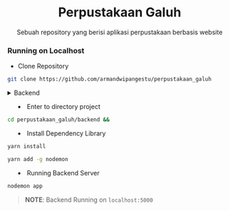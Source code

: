 <h1 align="center">Perpustakaan Galuh</h1>
<p align="center">Sebuah repository yang berisi aplikasi perpustakaan berbasis website</p>

### Running on Localhost

- Clone Repository

```bash
git clone https://github.com/armandwipangestu/perpustakaan_galuh
```

<details>
<summary>Backend</sumaary>

- Enter to directory project

```bash
cd perpustakaan_galuh/backend &&
```

- Install Dependency Library

```bash
yarn install
```

```bash
yarn add -g nodemon
```

- Running Backend Server

```bash
nodemon app
```

> **NOTE**: Backend Running on `localhost:5000`

</details>
